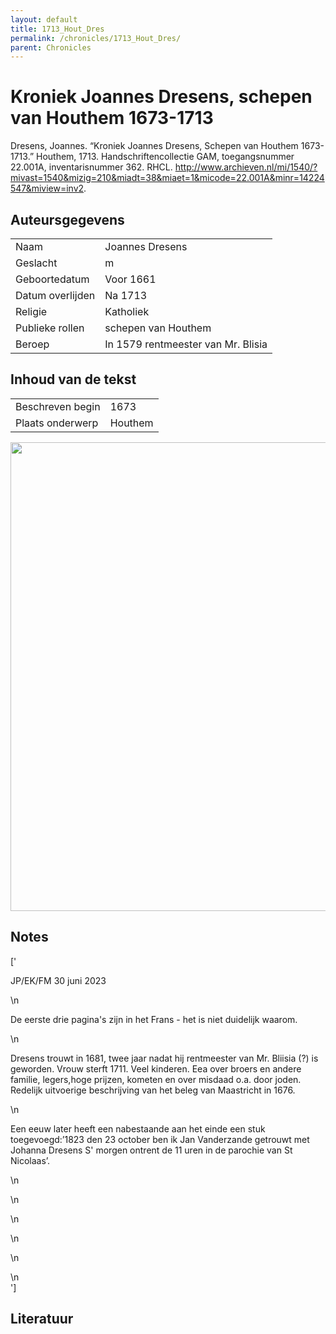 ```yaml
---
layout: default
title: 1713_Hout_Dres
permalink: /chronicles/1713_Hout_Dres/
parent: Chronicles
--- 
```



# Kroniek Joannes Dresens, schepen van Houthem 1673-1713 

Dresens, Joannes. “Kroniek Joannes Dresens, Schepen van Houthem 1673-1713.” Houthem, 1713. Handschriftencollectie GAM, toegangsnummer 22.001A, inventarisnummer 362. RHCL. http://www.archieven.nl/mi/1540/?mivast=1540&mizig=210&miadt=38&miaet=1&micode=22.001A&minr=14224547&miview=inv2. 

## Auteursgegevens 

| | | 
| --------------- | --------------- | 
| Naam | Joannes Dresens | 
| Geslacht | m | 
 | Geboortedatum | Voor 1661 | 
| Datum overlijden | Na 1713 | 
| Religie | Katholiek | 
| Publieke rollen | schepen van Houthem | 
| Beroep | In 1579 rentmeester van Mr. Blisia | 

## Inhoud van de tekst 

| | | 
| --------------- | --------------- | 
| Beschreven begin | 1673 | 
| Plaats onderwerp | Houthem | 

[<img src="..\..\barplots_chronicles\1713_Hout_Dres.jpg" width="750"/>](..\..\barplots_chronicles\1713_Hout_Dres.jpg) 

## Notes 

['<div data-schema-version="8"><p>JP/EK/FM 30 juni 2023</p>\n<p>De eerste drie pagina\'s zijn in het Frans - het is niet duidelijk waarom. </p>\n<p>Dresens trouwt in 1681, twee jaar nadat hij rentmeester van Mr. Bliisia (?) is geworden. Vrouw sterft 1711. Veel kinderen. Eea over broers en andere familie, legers,hoge prijzen, kometen en over misdaad o.a. door joden. Redelijk uitvoerige beschrijving van het beleg van Maastricht in 1676.</p>\n<p>Een eeuw later heeft een nabestaande aan het einde een stuk toegevoegd:’1823 den 23 october ben ik Jan Vanderzande getrouwt met Johanna Dresens S\' morgen ontrent de 11 uren in de parochie van St Nicolaas’.</p>\n<p></p>\n<p></p>\n<p></p>\n<p></p>\n<p></p>\n</div>'] 

## Literatuur 

